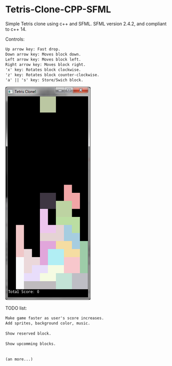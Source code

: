 # Tetris-Clone-CPP-SFML
Simple Tetris clone using c++ and SFML.
SFML version 2.4.2, and compliant to c++ 14.


Controls:

	Up arrow key: Fast drop.
	Down arrow key: Moves block down.
	Left arrow key: Moves block left.
	Right arrow key: Moves block right.
	'x' key: Rotates block clockwise.
	'z' key: Rotates block counter-clockwise.
	'a' || 's' key: Store/Swich block.
	
![Alt text](/screenShots/tetrisClone.PNG?raw=true "Tetris Clone")

TODO list:


	Make game faster as user's score increases.
	Add sprites, background color, music.

	Show reserved block.

	Show upcomming blocks.


	(an more...)
	

